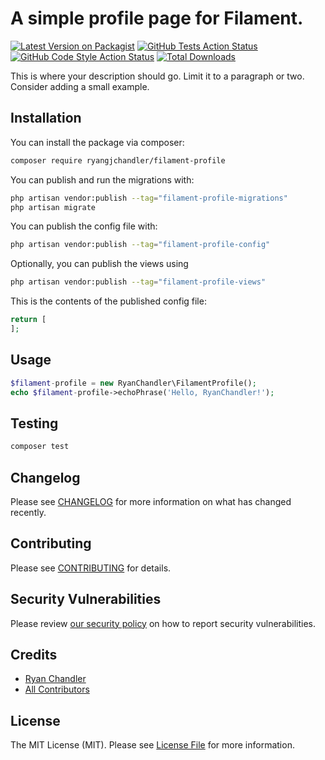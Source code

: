 # A simple profile page for Filament.

[![Latest Version on Packagist](https://img.shields.io/packagist/v/ryangjchandler/filament-profile.svg?style=flat-square)](https://packagist.org/packages/ryangjchandler/filament-profile)
[![GitHub Tests Action Status](https://img.shields.io/github/workflow/status/ryangjchandler/filament-profile/run-tests?label=tests)](https://github.com/ryangjchandler/filament-profile/actions?query=workflow%3Arun-tests+branch%3Amain)
[![GitHub Code Style Action Status](https://img.shields.io/github/workflow/status/ryangjchandler/filament-profile/Check%20&%20fix%20styling?label=code%20style)](https://github.com/ryangjchandler/filament-profile/actions?query=workflow%3A"Check+%26+fix+styling"+branch%3Amain)
[![Total Downloads](https://img.shields.io/packagist/dt/ryangjchandler/filament-profile.svg?style=flat-square)](https://packagist.org/packages/ryangjchandler/filament-profile)

This is where your description should go. Limit it to a paragraph or two. Consider adding a small example.

## Installation

You can install the package via composer:

```bash
composer require ryangjchandler/filament-profile
```

You can publish and run the migrations with:

```bash
php artisan vendor:publish --tag="filament-profile-migrations"
php artisan migrate
```

You can publish the config file with:

```bash
php artisan vendor:publish --tag="filament-profile-config"
```

Optionally, you can publish the views using

```bash
php artisan vendor:publish --tag="filament-profile-views"
```

This is the contents of the published config file:

```php
return [
];
```

## Usage

```php
$filament-profile = new RyanChandler\FilamentProfile();
echo $filament-profile->echoPhrase('Hello, RyanChandler!');
```

## Testing

```bash
composer test
```

## Changelog

Please see [CHANGELOG](CHANGELOG.md) for more information on what has changed recently.

## Contributing

Please see [CONTRIBUTING](.github/CONTRIBUTING.md) for details.

## Security Vulnerabilities

Please review [our security policy](../../security/policy) on how to report security vulnerabilities.

## Credits

- [Ryan Chandler](https://github.com/ryangjchandler)
- [All Contributors](../../contributors)

## License

The MIT License (MIT). Please see [License File](LICENSE.md) for more information.
